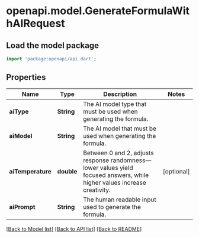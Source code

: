 # openapi.model.GenerateFormulaWithAIRequest

## Load the model package
```dart
import 'package:openapi/api.dart';
```

## Properties
Name | Type | Description | Notes
------------ | ------------- | ------------- | -------------
**aiType** | **String** | The AI model type that must be used when generating the formula. | 
**aiModel** | **String** | The AI model that must be used when generating the formula. | 
**aiTemperature** | **double** | Between 0 and 2, adjusts response randomness—lower values yield focused answers, while higher values increase creativity. | [optional] 
**aiPrompt** | **String** | The human readable input used to generate the formula. | 

[[Back to Model list]](../README.md#documentation-for-models) [[Back to API list]](../README.md#documentation-for-api-endpoints) [[Back to README]](../README.md)


